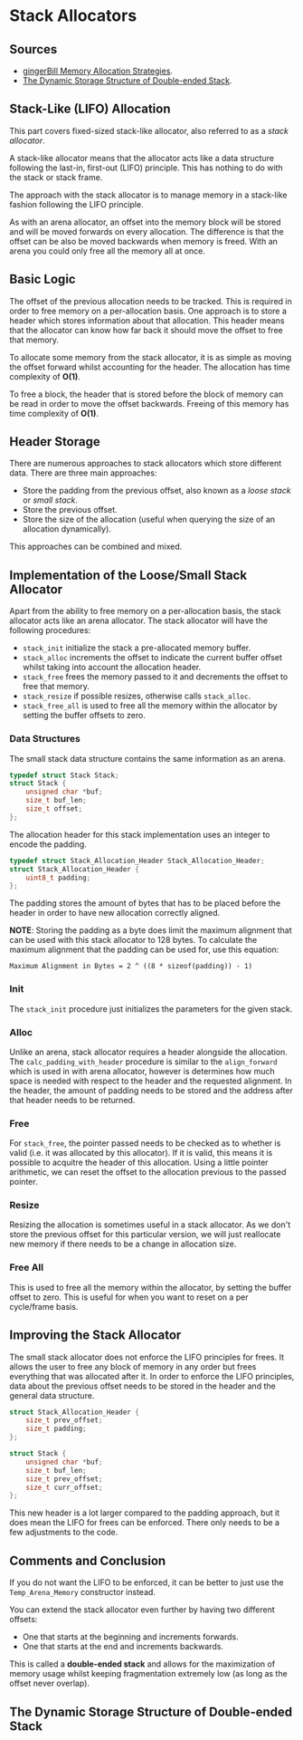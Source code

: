 # Stack Allocators

## Sources

- [gingerBill Memory Allocation Strategies](https://www.gingerbill.org/article/2019/02/15/memory-allocation-strategies-003/).
- [The Dynamic Storage Structure of Double-ended Stack](https://www.atlantis-press.com/proceedings/iceat-16/25869767).

## Stack-Like (LIFO) Allocation

This part covers fixed-sized stack-like allocator, also referred to as a *stack allocator*.

A stack-like allocator means that the allocator acts like a data structure following the last-in, first-out (LIFO)
principle. This has nothing to do with the stack or stack frame.

The approach with the stack allocator is to manage memory in a stack-like fashion following the LIFO principle.

As with an arena allocator, an offset into the memory block will be stored and will be moved forwards on every
allocation. The difference is that the offset can be also be moved backwards when memory is freed. With an arena
you could only free all the memory all at once.

## Basic Logic

The offset of the previous allocation needs to be tracked. This is required in order to free memory on a per-allocation
basis. One approach is to store a header which stores information about that allocation. This header means that the
allocator can know how far back it should move the offset to free that memory.

To allocate some memory from the stack allocator, it is as simple as moving the offset forward whilst accounting for
the header. The allocation has time complexity of **O(1)**.

To free a block, the header that is stored before the block of memory can be read in order to move the offset backwards.
Freeing of this memory has time complexity of **O(1)**.

## Header Storage

There are numerous approaches to stack allocators which store different data. There are three main approaches:

- Store the padding from the previous offset, also known as a *loose stack* or *small stack*.
- Store the previous offset.
- Store the size of the allocation (useful when querying the size of an allocation dynamically).

This approaches can be combined and mixed.

## Implementation of the Loose/Small Stack Allocator

Apart from the ability to free memory on a per-allocation basis, the stack allocator acts like an arena allocator.
The stack allocator will have the following procedures:

- `stack_init` initialize the stack a pre-allocated memory buffer.
- `stack_alloc` increments the offset to indicate the current buffer offset whilst taking into account the allocation header.
- `stack_free` frees the memory passed to it and decrements the offset to free that memory.
- `stack_resize` if possible resizes, otherwise calls `stack_alloc`.
- `stack_free_all` is used to free all the memory within the allocator by setting the buffer offsets to zero.

### Data Structures

The small stack data structure contains the same information as an arena.

```C
typedef struct Stack Stack;
struct Stack {
    unsigned char *buf;
    size_t buf_len;
    size_t offset;
};
```

The allocation header for this stack implementation uses an integer to encode the padding.

```C
typedef struct Stack_Allocation_Header Stack_Allocation_Header;
struct Stack_Allocation_Header {
    uint8_t padding;
};
```

The padding stores the amount of bytes that has to be placed before the header in order to have new allocation correctly aligned.

**NOTE**: Storing the padding as a byte does limit the maximum alignment that can be used with this stack allocator to
128 bytes. To calculate the maximum alignment that the padding can be used for, use this equation:

```
Maximum Alignment in Bytes = 2 ^ ((8 * sizeof(padding)) - 1)
```

### Init

The `stack_init` procedure just initializes the parameters for the given stack.

### Alloc

Unlike an arena, stack allocator requires a header alongside the allocation. The `calc_padding_with_header` procedure
is similar to the `align_forward` which is used in with arena allocator, however is determines how much space is needed
with respect to the header and the requested alignment. In the header, the amount of padding needs to be stored and the
address after that header needs to be returned.

### Free

For `stack_free`, the pointer passed needs to be checked as to whether is valid (i.e. it was allocated by this allocator).
If it is valid, this means it is possible to acquitre the header of this allocation. Using a little pointer arithmetic,
we can reset the offset to the allocation previous to the passed pointer.

### Resize

Resizing the allocation is sometimes useful in a stack allocator. As we don't store the previous offset for this
particular version, we will just reallocate new memory if there needs to be a change in allocation size.

### Free All

This is used to free all the memory within the allocator, by setting the buffer offset to zero. This is useful for
when you want to reset on a per cycle/frame basis.

## Improving the Stack Allocator

The small stack allocator does not enforce the LIFO principles for frees. It allows the user to free any block of memory
in any order but frees everything that was allocated after it. In order to enforce the LIFO principles, data about
the previous offset needs to be stored in the header and the general data structure.

```C
struct Stack_Allocation_Header {
    size_t prev_offset;
    size_t padding;
};

struct Stack {
    unsigned char *buf;
    size_t buf_len;
    size_t prev_offset;
    size_t curr_offset;
};
```

This new header is a lot larger compared to the padding approach, but it does mean the LIFO for frees can be enforced.
There only needs to be a few adjustments to the code.

## Comments and Conclusion

If you do not want the LIFO to be enforced, it can be better to just use the `Temp_Arena_Memory` constructor instead.

You can extend the stack allocator even further by having two different offsets:

- One that starts at the beginning and increments forwards.
- One that starts at the end and increments backwards.

This is called a **double-ended stack** and allows for the maximization of memory usage whilst keeping fragmentation
extremely low (as long as the offset never overlap).

## The Dynamic Storage Structure of Double-ended Stack


